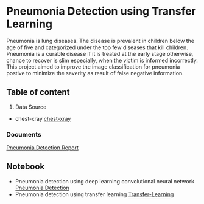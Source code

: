 # Pneumonia Detection using Transfer Learning 
Pneumonia is lung diseases. The disease is prevalent in children below the age of five and categorized under the top few diseases that kill children. Pneumonia is a curable disease if it is treated at the early stage otherwise, chance to recover is slim especially, when the victim is informed incorrectly. This project aimed to improve the image classification for pneumonia postive to minimize the severity as result of false negative information.
## Table of content
1. Data Source 
 - chest-xray [chest-xray](https://www.kaggle.com/paultimothymooney/chest-xray-pneumonia)
### Documents
[Pneumonia Detection Report](https://github.com/TemesgenGT/Pneumonia/tree/main/doc)

## Notebook
- Pneumonia detection using deep learning convolutional neural network [Pneumonia Detection](https://github.com/TemesgenGT/Pneumonia/blob/main/notebook/Pneumonia%20Detection%20-%20Deep%20Learning.ipynb)
- Pneumonia detection using transfer learning [Transfer-Learning](https://github.com/TemesgenGT/Pneumonia/blob/main/notebook/Transfer-Learning.ipynb)
